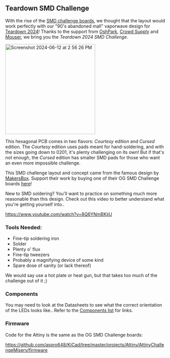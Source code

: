 ## Teardown SMD Challenge

With the rise of the [SMD challenge boards](https://hackaday.com/2019/11/18/a-newbie-takes-the-smd-challenge-at-supercon/), we thought that the layout would work perfectly with our "90's abandoned mall" vaporwave design for [Teardown 2024](https://www.crowdsupply.com/teardown/portland-2024)! Thanks to the support from [OshPark](https://oshpark.com/), [Crowd Supply](https://www.crowdsupply.com/) and [Mouser](https://www.mouser.com/), we bring you the *Teardown 2024 SMD Challenge*. 

<img width="283" alt="Screenshot 2024-06-12 at 2 56 26 PM" src="https://github.com/Drc3p0/TeardownSMD/assets/5934416/f1f2bea6-d3bd-458e-b79d-878ee8acabda">

This hexagonal PCB comes in two flavors: *Courtesy* edition and *Cursed* edition.  The *Courtesy* edition uses pads meant for hand-soldering, and with the sizes going down to 0201, it's plenty challenging on its own! 
But if that's not enough, the *Cursed* edition has smaller SMD pads for those who want an even more impossible challenge. 

This SMD challenge layout and concept came from the famous design by [MakersBox](https://www.tindie.com/stores/makersbox/).  Support their work by buying one of their OG SMD Challenge boards [here](https://www.tindie.com/products/MakersBox/smd-challenge/)!

New to SMD soldering?  You'll want to practice on something much more reasonable than this design. Check out this video to better understand what you're getting yourself into.. 

https://www.youtube.com/watch?v=8Q6YNmBKjiU

### Tools Needed:
- Fine-tip soldering iron
- Solder
- Plenty o' flux
- Fine-tip tweezers
- Probably a magnifying device of some kind
- Spare dose of sanity (or lack thereof)

We would say use a hot plate or heat gun, but that takes too much of the challenge out of it ;)

### Components

You may need to look at the Datasheets to see what the correct orientation of the LEDs looks like.. 
Refer to the [Components list](https://github.com/Drc3p0/TeardownSMD/blob/main/Components.md) for links. 

### Firmware

Code for the Attiny is the same as the OG SMD Challenge boards: 

https://github.com/aspro648/KiCad/tree/master/projects/Attiny/AttinyChallengeMisery/firmware 

